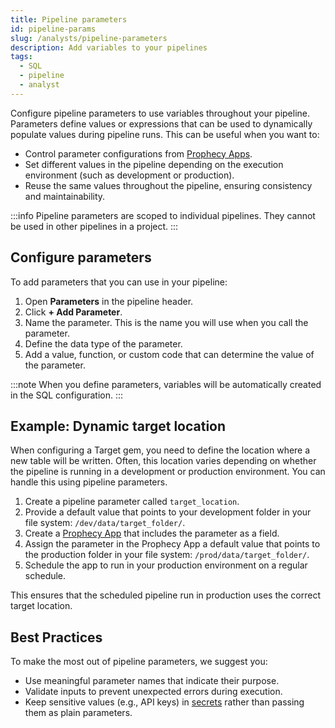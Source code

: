 ```yaml
---
title: Pipeline parameters
id: pipeline-params
slug: /analysts/pipeline-parameters
description: Add variables to your pipelines
tags:
  - SQL
  - pipeline
  - analyst
---
```


Configure pipeline parameters to use variables throughout your pipeline. Parameters define values or expressions that can be used to dynamically populate values during pipeline runs. This can be useful when you want to:

- Control parameter configurations from [Prophecy Apps](/analysts/business-applications).
- Set different values in the pipeline depending on the execution environment (such as development or production).
- Reuse the same values throughout the pipeline, ensuring consistency and maintainability.

:::info
Pipeline parameters are scoped to individual pipelines. They cannot be used in other pipelines in a project.
:::

## Configure parameters

To add parameters that you can use in your pipeline:

1. Open **Parameters** in the pipeline header.
1. Click **+ Add Parameter**.
1. Name the parameter. This is the name you will use when you call the parameter.
1. Define the data type of the parameter.
1. Add a value, function, or custom code that can determine the value of the parameter.

:::note
When you define parameters, variables will be automatically created in the SQL configuration.
:::

## Example: Dynamic target location

When configuring a Target gem, you need to define the location where a new table will be written. Often, this location varies depending on whether the pipeline is running in a development or production environment. You can handle this using pipeline parameters.

1. Create a pipeline parameter called `target_location`.
1. Provide a default value that points to your development folder in your file system: `/dev/data/target_folder/`.
1. Create a [Prophecy App](docs/analysts/business-apps/business-apps.md) that includes the parameter as a field.
1. Assign the parameter in the Prophecy App a default value that points to the production folder in your file system: `/prod/data/target_folder/`.
1. Schedule the app to run in your production environment on a regular schedule.

This ensures that the scheduled pipeline run in production uses the correct target location.

## Best Practices

To make the most out of pipeline parameters, we suggest you:

- Use meaningful parameter names that indicate their purpose.
- Validate inputs to prevent unexpected errors during execution.
- Keep sensitive values (e.g., API keys) in [secrets](docs/administration/secrets/secrets.md) rather than passing them as plain parameters.

